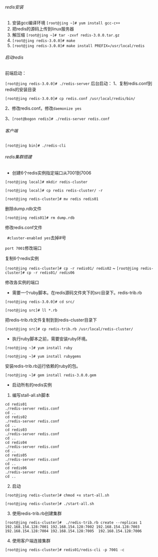 ###### redis安装
1. 安装gcc编译环境
`[root@jing ~]# yum install gcc-c++`
2. 把redis的源码上传到linux服务器
3. 解压缩
`[root@jing ~]# tar -zxvf redis-3.0.0.tar.gz`
4. `[root@jing redis-3.0.0]# make`
5. `[root@jing redis-3.0.0]# make install PREFIX=/usr/local/redis`

###### 启动redis
前端启动：

`[root@jing redis-3.0.0]# ./redis-server`
后台启动：
1、复制redis.conf到redis的安装目录

`[root@jing redis-3.0.0]# cp redis.conf /usr/local/redis/bin/`

2、修改redis.conf。修改`daemonize yes`

3、`[root@bogon redis]# ./redis-server redis.conf`

###### 客户端

`[root@jing bin]# ./redis-cli`

###### redis集群搭建

- 创建6个redis实例指定端口从7001到7006

`[root@jing local]# mkdir redis-cluster`

`[root@jing local]# cp redis redis-cluster/ -r`

`[root@jing redis-cluster]# mv redis redis01`


删除dump.rdb文件

`[root@jing redis01]# rm dump.rdb`

修改redis.conf文件

` #cluster-enabled yes`去掉#号

`port 7001`修改端口

复制6个redis实例

`[root@jing redis-cluster]# cp -r redis01/ redis02`
~
`[root@jing redis-cluster]# cp -r redis01/ redis06`

修改各实例的端口


- 需要一个ruby脚本。在redis源码文件夹下的src目录下。redis-trib.rb

`[root@jing redis-3.0.0]# cd src/`

`[root@jing src]# ll *.rb`

把redis-trib.rb文件复制到到redis-cluster目录下

`[root@jing src]# cp redis-trib.rb /usr/local/redis-cluster/`


- 执行ruby脚本之前，需要安装ruby环境。

`[root@jing ~]# yum install ruby`

`[root@jing ~]# yum install rubygems`

安装redis-trib.rb运行依赖的ruby的包。

`[root@jing ~]# gem install redis-3.0.0.gem`


- 启动所有的redis实例

1. 编写stall-all.sh脚本

```
cd redis01
./redis-server redis.conf
cd ..
cd redis02
./redis-server redis.conf
cd ..
cd redis03
./redis-server redis.conf
cd ..
cd redis04
./redis-server redis.conf
cd ..
cd redis05
./redis-server redis.conf
cd ..
cd redis06
./redis-server redis.conf
cd ..
```

2. 启动

`[root@jing redis-cluster]# chmod +x start-all.sh `

`[root@jing redis-cluster]# ./start-all.sh `


3. 使用redis-trib.rb创建集群

```
[root@jing redis-cluster]#  ./redis-trib.rb create --replicas 1 192.168.154.128:7001 192.168.154.128:7002 192.168.154.128:7003 192.168.154.128:7004 192.168.154.128:7005  192.168.154.128:7006
```

4. 使用客户端连接集群

`[root@jing redis-cluster]# redis01/redis-cli -p 7001 -c`
